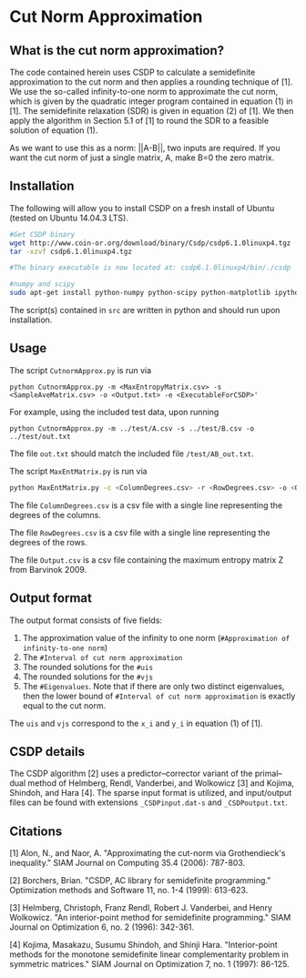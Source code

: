 # Cut Norm Approximation #

## What is the cut norm approximation? ##
The code contained herein uses CSDP to calculate a semidefinite approximation to the cut norm and then applies a rounding technique of [1]. We use the so-called infinity-to-one norm to approximate the cut norm, which is given by the quadratic integer program contained in equation (1) in [1]. The semidefinite relaxation (SDR) is given in equation (2) of [1]. We then apply the algorithm in Section 5.1 of [1] to round the SDR to a feasible solution of equation (1).

As we want to use this as a norm: ||A-B||, two inputs are required. If you want the cut norm of just a single matrix, A, make B=0 the zero matrix.

## Installation ##
The following will allow you to install CSDP on a fresh install of Ubuntu (tested on Ubuntu 14.04.3 LTS).
```bash
#Get CSDP binary
wget http://www.coin-or.org/download/binary/Csdp/csdp6.1.0linuxp4.tgz
tar -xzvf csdp6.1.0linuxp4.tgz

#The binary executable is now located at: csdp6.1.0linuxp4/bin/./csdp

#numpy and scipy
sudo apt-get install python-numpy python-scipy python-matplotlib ipython ipython-notebook python-pandas python-sympy python-nose
```

The script(s) contained in ``src`` are written in python and should run upon installation.

## Usage ##
The script ``CutnormApprox.py`` is run via
```
python CutnormApprox.py -m <MaxEntropyMatrix.csv> -s <SampleAveMatrix.csv> -o <Output.txt> -e <ExecutableForCSDP>'
```

For example, using the included test data, upon running
```
python CutnormApprox.py -m ../test/A.csv -s ../test/B.csv -o ../test/out.txt
```

The file ``out.txt`` should match the included file ``/test/AB_out.txt``.

The script ``MaxEntMatrix.py`` is run via
```bash
python MaxEntMatrix.py -c <ColumnDegrees.csv> -r <RowDegrees.csv> -o <Output.csv>
```

The file ``ColumnDegrees.csv`` is a csv file with a single line representing the degrees of the columns.

The file ``RowDegrees.csv`` is a csv file with a single line representing the degrees of the rows.

The file ``Output.csv`` is a csv file containing the maximum entropy matrix Z from Barvinok 2009.

## Output format ##
The output format consists of five fields:

1. The approximation value of the infinity to one norm (``#Approximation of infinity-to-one norm``)
2. The ``#Interval of cut norm approximation``
3. The rounded solutions for the ``#uis``
4. The rounded solutions for the ``#vjs``
5. The ``#Eigenvalues``. Note that if there are only two distinct eigenvalues, then the lower bound of ``#Interval of cut norm approximation`` is exactly equal to the cut norm.

The ``uis`` and ``vjs`` correspond to the ``x_i`` and ``y_i`` in equation (1) of [1].

## CSDP details ##
The CSDP algorithm [2] uses a predictor–corrector variant of the primal–dual method of Helmberg, Rendl, Vanderbei, and Wolkowicz [3] and Kojima, Shindoh, and Hara [4]. The sparse input format is utilized, and input/output files can be found with extensions ``_CSDPinput.dat-s`` and ``_CSDPoutput.txt``.


## Citations ##
[1] Alon, N., and Naor, A. "Approximating the cut-norm via Grothendieck's inequality." SIAM Journal on Computing 35.4 (2006): 787-803.

[2] Borchers, Brian. "CSDP, AC library for semidefinite programming." Optimization methods and Software 11, no. 1-4 (1999): 613-623.

[3] Helmberg, Christoph, Franz Rendl, Robert J. Vanderbei, and Henry Wolkowicz. "An interior-point method for semidefinite programming." SIAM Journal on Optimization 6, no. 2 (1996): 342-361.

[4] Kojima, Masakazu, Susumu Shindoh, and Shinji Hara. "Interior-point methods for the monotone semidefinite linear complementarity problem in symmetric matrices." SIAM Journal on Optimization 7, no. 1 (1997): 86-125.